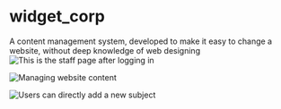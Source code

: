 # widget_corp
A content management system, developed to make it easy to change a website, without deep knowledge of web designing
![This is the staff page after logging in](images/Screenshot(126).png)

![Managing website content](images/Screenshot(127).png)

![Users can directly add a new subject](images/Screenshot(128).png)
